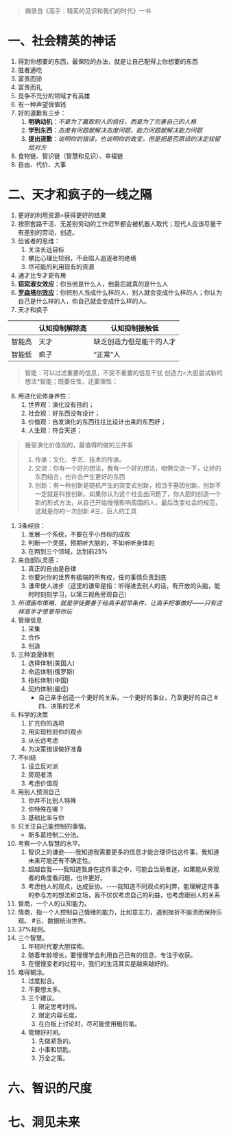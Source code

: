 > 摘录自《高手：精英的见识和我们的时代》一书
# 一、社会精英的神话
1. 得到你想要的东西，最保险的办法，就是让自己配得上你想要的东西
2. 胜者通吃
3. 富贵而骄
4. 富贵而礼
5. 竞争不充分的领域才有英雄
6. 有一种声望很值钱
7. 好的道歉有三步： 
    1. **明确动机**：*不是为了赢取别人的信任，而是为了完善自己的人格*
    2. **学到东西**：*态度有问题就解决态度问题，能力问题就解决能力问题*
    3. **提出道歉**：*说明你的错误，也说明你的改变，但是把是否原谅的决定权留给对方*
8. 食物链、智识链（智慧和见识）、幸福链
9. 自由、代价、大事
# 二、天才和疯子的一线之隔
1. 更好的利用资源=获得更好的结果
2. 按照套路干活、无差别劳动的工作迟早都会被机器人取代；现代人应该尽量干有差别的劳动，创造。
3. 俭省者的思维：
    1. 关注长远目标
    2. 攀比心理比较弱，不会陷入追逐者的绝境
    3. 尽可能的利用现有的资源
4. 通才比专才更有用
5. **窈窕淑女效应**：你当他是什么人，他最后就真的是什么人
6. **[罗森塔尔效应](!https://baike.baidu.com/item/%E7%BD%97%E6%A3%AE%E5%A1%94%E5%B0%94%E6%95%88%E5%BA%94/760838?fr=aladdin)**：你把别人当成什么样的人，别人就会变成什么样的人；你认为自己是什么样的人，你自己就会变成什么样的人。
7. 天才和疯子

|  |认知抑制解除高|认知抑制接触低|
|-|-|-|
|智能高|天才|缺乏创造力但是能干的人才|
|智能低|疯子|“正常”人|
> 智能：可以过滤重要的信息，不受不重要的信息干扰
> 创造力=大胆尝试新的想法*智能；既要任性，还要理性；
8. 用进化论修身养性：
    1. 世界观：演化没有目的；
    2. 社会观：好东西没有设计；
    3. 价值观：自发演化的东西往往比设计出来的东西好；
    4. 人生观：符合天道；
> 接受演化价值观的，最值得的做的三件事
> 1. 传承：文化、手艺、技术的传承。
> 2. 交流：你有一个好的想法，我有一个好的想法，咱俩交流一下，让好的东西结合，也许会产生更好的东西
> 3. 创新：有一种创新是随机产生的突变式创新，相当于基因创新。创新不一定就是科技创新。如果你认为这个社会出问题了，你大胆的创造一个新的形式方法，从自己开始慢慢影响周围的人，最后改变社会的规范，这就是你的一次创新
#三、巨人的工具
1. 3条经验：
    1. 发展一个系统，不要在乎小目标的成败
    2. 判断一个灵感，预期听大脑的，不如听听身体的
    3. 在两到三个领域，达到前25%
5. 来自部队灵感：
    1. 真正的自由是自律
    2. 你要对你的世界有极端的所有权，任何事情负责到底
    3. 谦卑使人进步（这里的谦卑是指：听得进去别人的话，有开放的头脑，能时时刻刻学习，以第三视角旁观自己）
6. *所谓画布策略，就是学徒要善于给高手超早条件，让高手把事做好——只有这样高手才愿意带你玩*
7. 管理信息
    1. 采集
    2. 合作
    3. 创造
8. 三种浪漫体制
    1. 选择体制(美国人)
    2. 命运体制(俄罗斯)
    3. 指标体制(中国)
    4. 契约体制(最佳)
         * 自己亲手创造一个更好的关系，一个更好的事业，乃至更好的自己
#四、决策的艺术
1. 科学的决策
     1. 扩充你的选项
     2. 用实现检验你的观点
     3. 从长远考虑
     4. 为决策错误做好准备
2. 不纠结
     1. 设立反对派
     2. 旁观者清
     3. 考虑价值观
3. 用别人预测自己
    1. 你并不比别人特殊
    2. 你特殊在哪？
    3. 基础比率与你
4. 只关注自己能控制的事情。
     * 斯多葛控制二分法。
5. 考察一个人智慧的水平。
    1. 智识上的谦逊----我知道我需要更多的信息才能合理评估这件事，我知道未来可能还有不确定性。
    2. 超越自我----我知道我身在这件事之中，可能会当局者迷，如果能从旁观者的角度看问题，也许更好。
    3. 考虑他人的观点，达成妥协。----我知道不同观点的利弊，能理解这件事的参与方的想法和立场，我不仅仅考虑自己的利益，也考虑跟别人的关系
6. 智商，一个人的认知能力。
7. 情商，指一个人控制自己情绪的能力，比如意志力，遇到挫折不崩溃而保持乐观。
#五、数据统治世界。
1. 37%规则。
2. 三个智慧。
    1. 年轻时代要大胆探索。
    2. 随着年龄增长，要慢慢学会利用自己已有的信息，专注于收获。
    3. 在慢慢变老的过程中，我们的生活其实是越来越好的。
3. 难得糊涂。
    1. 过度拟合。
    2. 不要想太多。
    3. 三个建议。
        1. 限定思考时间。
        2. 限定内容长度。
        3. 在白板上讨论时，尽可能使用粗的笔。
    2. 管理好时间。
        1. 先做紧急的。
        2. 小事和钥匙。
        3. 万全之策。

# 六、智识的尺度
# 七、洞见未来

